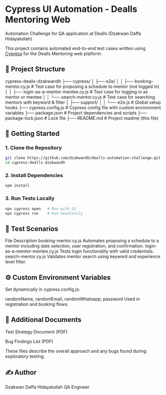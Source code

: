 # Cypress UI Automation - Dealls Mentoring Web
Automation Challenge for QA application at Dealls (Dzakwan Daffa Hidayatullah)

This project contains automated end-to-end test cases written using [Cypress](https://www.cypress.io/) for the Dealls Mentoring web platform.

## 📁 Project Structure
cypress-dealls-dzakwandh
├── cypress/
│ ├── e2e/
│ │ ├── booking-mentor.cy.js # Test case for proposing a schedule to mentor (not logged in)
│ │ ├── login-as-a-mentor-mentee.cy.js # Test case for logging in as mentor or mentee
│ │ └── search-mentor.cy.js # Test case for searching mentors with keyword & filter
│ ├── support/
│ │ └── e2e.js # Global setup hooks
├── cypress.config.js # Cypress config file with custom environment variables
├── package.json # Project dependencies and scripts
├── package-lock.json # Lock file
├── README.md # Project readme (this file)


## 🚀 Getting Started

### 1. Clone the Repository
```bash
git clone https://github.com/dzakwandh/dealls-automation-challenge.git
cd cypress-dealls-dzakwandh
```

### 2. Install Dependencies
```bash
npm install
```
### 3. Run Tests Locally
```bash
npx cypress open   # Run with UI
npx cypress run    # Run headlessly
```
## 🧪 Test Scenarios
File	Description
booking-mentor.cy.js	Automates proposing a schedule to a mentor including date selection, user registration, and confirmation.
login-as-a-mentor-mentee.cy.js	Tests login functionality with valid credentials.
search-mentor.cy.js	Validates mentor search using keyword and experience level filter.

## ⚙️ Custom Environment Variables
Set dynamically in cypress.config.js:

randomName, randomEmail, randomWhatsapp, password
Used in registration and booking flows.

## 📎 Additional Documents
Test Strategy Document (PDF)

Bug Findings List (PDF)

These files describe the overall approach and any bugs found during exploratory testing.

## ✍️ Author
Dzakwan Daffa Hidayatullah
QA Engineer
